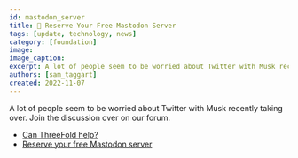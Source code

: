 ```yaml
---
id: mastodon_server
title: 🚨 Reserve Your Free Mastodon Server
tags: [update, technology, news]
category: [foundation]
image: 
image_caption: 
excerpt: A lot of people seem to be worried about Twitter with Musk recently taking over. Join the discussion over on our forum.
authors: [sam_taggart]
created: 2022-11-07
---
```


A lot of people seem to be worried about Twitter with Musk recently taking over. Join the discussion over on our forum.

* [Can ThreeFold help?](https://forum.threefold.io/t/a-lot-of-people-seem-to-be-worried-about-twitter-can-something-like-mastodon-and-threefold-help/3465)
* [Reserve your free Mastodon server](https://forum.threefold.io/t/reserve-your-free-mastodon-server/3473)